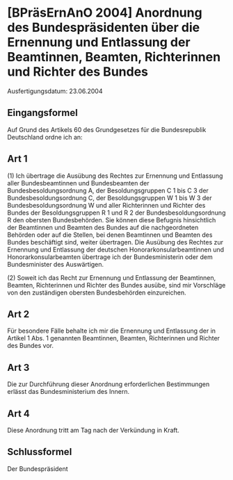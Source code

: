 # [BPräsErnAnO 2004] Anordnung des Bundespräsidenten über die Ernennung und Entlassung der Beamtinnen, Beamten, Richterinnen und Richter des Bundes

Ausfertigungsdatum: 23.06.2004

 

## Eingangsformel

Auf Grund des Artikels 60 des Grundgesetzes für die Bundesrepublik Deutschland ordne ich an:


## Art 1

(1) Ich übertrage die Ausübung des Rechtes zur Ernennung und Entlassung aller Bundesbeamtinnen und Bundesbeamten der Bundesbesoldungsordnung A, der Besoldungsgruppen C 1 bis C 3 der Bundesbesoldungsordnung C, der Besoldungsgruppen W 1 bis W 3 der Bundesbesoldungsordnung W und aller Richterinnen und Richter des Bundes der Besoldungsgruppen R 1 und R 2 der Bundesbesoldungsordnung R den obersten Bundesbehörden. Sie können diese Befugnis hinsichtlich der Beamtinnen und Beamten des Bundes auf die nachgeordneten Behörden oder auf die Stellen, bei denen Beamtinnen und Beamten des Bundes beschäftigt sind, weiter übertragen. Die Ausübung des Rechtes zur Ernennung und Entlassung der deutschen Honorarkonsularbeamtinnen und Honorarkonsularbeamten übertrage ich der Bundesministerin oder dem Bundesminister des Auswärtigen.

(2) Soweit ich das Recht zur Ernennung und Entlassung der Beamtinnen, Beamten, Richterinnen und Richter des Bundes ausübe, sind mir Vorschläge von den zuständigen obersten Bundesbehörden einzureichen.


## Art 2

Für besondere Fälle behalte ich mir die Ernennung und Entlassung der in Artikel 1 Abs. 1 genannten Beamtinnen, Beamten, Richterinnen und Richter des Bundes vor.


## Art 3

Die zur Durchführung dieser Anordnung erforderlichen Bestimmungen erlässt das Bundesministerium des Innern.


## Art 4

Diese Anordnung tritt am Tag nach der Verkündung in Kraft.


## Schlussformel

Der Bundespräsident
